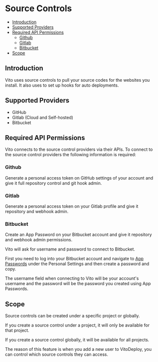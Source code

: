 # Source Controls

- [Introduction](#introduction)
- [Supported Providers](#supported-providers)
- [Required API Permissions](#required-api-permissions)
  - [Github](#github)
  - [Gitlab](#gitlab)
  - [Bitbucket](#bitbucket)
- [Scope](#scope)

## Introduction

Vito uses source controls to pull your source codes for the websites you install. It also uses to set up hooks for auto
deployments.

## Supported Providers

- GitHub
- Gitlab (Cloud and Self-hosted)
- Bitbucket

## Required API Permissions

Vito connects to the source control providers via their APIs. To connect to the source control providers the following
information is required:

### Github

Generate a personal access token on GitHub settings of your account and give it full repository control and git hook
admin.

### Gitlab

Generate a personal access token on your Gitlab profile and give it repository and webhook admin.

### Bitbucket

Create an App Password on your Bitbucket account and give it repository and webhook admin permissions.

Vito will ask for username and password to connect to Bitbucket.

First you need to log into your Bitbucket account and navigate to [App Passwords](https://bitbucket.org/account/settings/app-passwords/) under the Personal Settings and then create a password and copy.

The username field when connecting to Vito will be your account's username and the password will be the password you created using App Passwords.

## Scope

Source controls can be created under a specific project or globally.

If you create a source control under a project, it will only be available for that project.

If you create a source control globally, it will be available for all projects.

The reason of this feature is when you add a new user to VitoDeploy, you can control which source controls they can
access.
